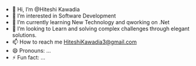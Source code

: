 - 👋 Hi, I’m @Hiteshi Kawadia
- 👀 I’m interested in Software Development 
- 🌱 I’m currently learning New Technology and qworking on .Net
- 💞️ I’m looking to Learn and  solving complex challenges through elegant solutions.
- 📫 How to reach me HiteshiKawadia3@gmail.com
- 😄 Pronouns: ...
- ⚡ Fun fact: ...

<!---
Hiteshi-k/Hiteshi-k is a ✨ special ✨ repository because its `README.md` (this file) appears on your GitHub profile.
You can click the Preview link to take a look at your changes.
--->
